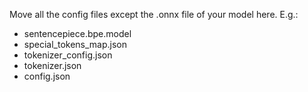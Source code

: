 Move all the config files except the .onnx file of your model here. E.g.:
- sentencepiece.bpe.model
- special_tokens_map.json
- tokenizer_config.json
- tokenizer.json
- config.json
